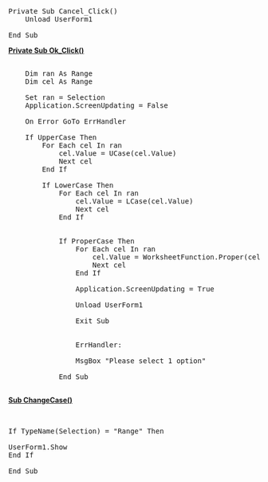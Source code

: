 <pre>

Private Sub Cancel_Click()
	Unload UserForm1
	
End Sub
</pre>

<a href="red">**Private Sub Ok_Click()**</a>
<pre>

	Dim ran As Range
	Dim cel As Range
	
	Set ran = Selection
	Application.ScreenUpdating = False
	
	On Error GoTo ErrHandler
	
	If UpperCase Then
		For Each cel In ran
			cel.Value = UCase(cel.Value)
			Next cel
		End If
		
		If LowerCase Then
			For Each cel In ran
				cel.Value = LCase(cel.Value)
				Next cel
			End If
			
			
			If ProperCase Then
				For Each cel In ran
					cel.Value = WorksheetFunction.Proper(cel.Value)
					Next cel
				End If
				
				Application.ScreenUpdating = True
				
				Unload UserForm1
				
				Exit Sub
				
				
				ErrHandler:
				
				MsgBox "Please select 1 option"
				
			End Sub
		</pre>	
			
<a href="red">**Sub ChangeCase()**</a>
<pre>			

If TypeName(Selection) = "Range" Then

UserForm1.Show
End If

End Sub